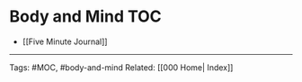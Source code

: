 # Body and Mind TOC
- [[Five Minute Journal]]

---
Tags: #MOC, #body-and-mind
Related: [[000 Home| Index]]